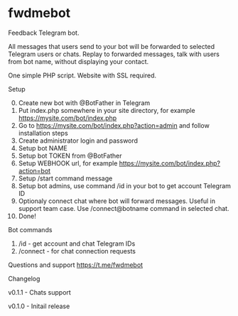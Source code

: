 # fwdmebot

Feedback Telegram bot. 

All messages that users send to your bot will be forwarded to selected Telegram users or chats.
Replay to forwarded messages, talk with users from bot name, without displaying your contact.

One simple PHP script.
Website with SSL required.

Setup

0. Create new bot with @BotFather in Telegram
1. Put index.php somewhere in your site directory, for example https://mysite.com/bot/index.php
2. Go to https://mysite.com/bot/index.php?action=admin and follow installation steps
3. Create administrator login and password
4. Setup bot NAME
5. Setup bot TOKEN from @BotFather
6. Setup WEBHOOK url, for example https://mysite.com/bot/index.php?action=bot
7. Setup /start command message 
8. Setup bot admins, use command /id in your bot to get account Telegram ID
9. Optionaly connect chat where bot will forward messages. Useful in support team case. Use /connect@botname command in selected chat. 
10. Done! 

Bot commands

1. /id - get account and chat Telegram IDs
2. /connect - for chat connection requests

Questions and support https://t.me/fwdmebot

Changelog

v0.1.1 - Chats support

v0.1.0 - Initail release